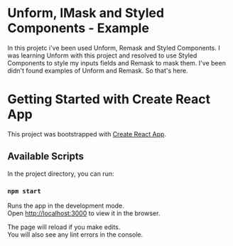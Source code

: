 # Unform, IMask and Styled Components - Example

In this projetc i've been used Unform, Remask and Styled Components.
I was learning Unform with this project and resolved to use Styled Components to style my inputs fields and Remask to mask them.
I've been didn't found examples of Unform and Remask. So that's here.


# Getting Started with Create React App

This project was bootstrapped with [Create React App](https://github.com/facebook/create-react-app).

## Available Scripts

In the project directory, you can run:

### `npm start`

Runs the app in the development mode.\
Open [http://localhost:3000](http://localhost:3000) to view it in the browser.

The page will reload if you make edits.\
You will also see any lint errors in the console.
